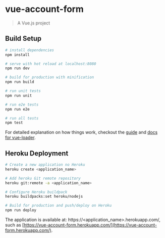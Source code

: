 # vue-account-form

> A Vue.js project

## Build Setup

``` bash
# install dependencies
npm install

# serve with hot reload at localhost:8080
npm run dev

# build for production with minification
npm run build

# run unit tests
npm run unit

# run e2e tests
npm run e2e

# run all tests
npm test
```

For detailed explanation on how things work, checkout the [guide](http://vuejs-templates.github.io/webpack/) and [docs for vue-loader](http://vuejs.github.io/vue-loader).

## Heroku Deployment

``` bash
# Create a new application no Heroku
heroku create <application_name>

# Add heroku Git remote repository
heroku git:remote -a <application_name>

# Configure Heroku buildpack
heroku buildpacks:set heroku/nodejs

# Build for production and push/deploy on Heroku
npm run deploy
```

The application is available at: https://<application_name>.herokuapp.com/, such as [https://vue-account-form.herokuapp.com/](https://vue-account-form.herokuapp.com/).
